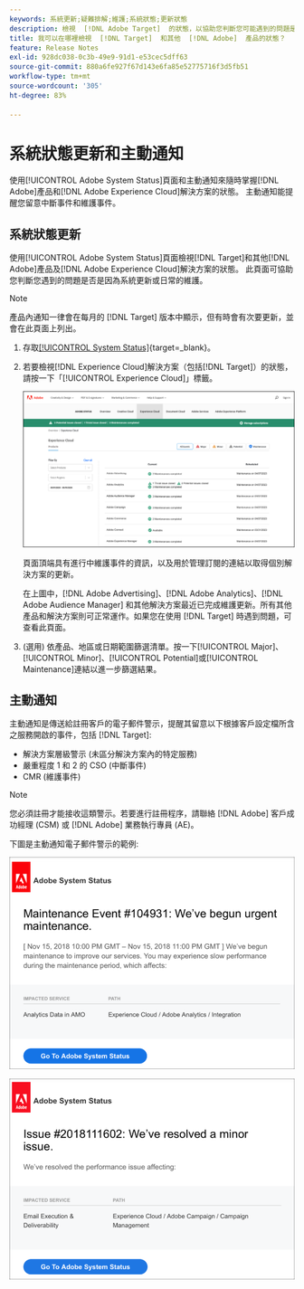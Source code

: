 ```yaml
---
keywords: 系統更新;疑難排解;維護;系統狀態;更新狀態
description: 檢視  [!DNL Adobe Target]  的狀態，以協助您判斷您可能遇到的問題是否為系統更新或例行維護所造成。
title: 我可以在哪裡檢視  [!DNL Target]  和其他  [!DNL Adobe]  產品的狀態？
feature: Release Notes
exl-id: 928dc038-0c3b-49e9-91d1-e53cec5dff63
source-git-commit: 880a6fe927f67d143e6fa85e52775716f3d5fb51
workflow-type: tm+mt
source-wordcount: '305'
ht-degree: 83%

---
```


# 系統狀態更新和主動通知

使用[!UICONTROL Adobe System Status]頁面和主動通知來隨時掌握[!DNL Adobe]產品和[!DNL Adobe Experience Cloud]解決方案的狀態。 主動通知能提醒您留意中斷事件和維護事件。

## 系統狀態更新

使用[!UICONTROL Adobe System Status]頁面檢視[!DNL Target]和其他[!DNL Adobe]產品及[!DNL Adobe Experience Cloud]解決方案的狀態。 此頁面可協助您判斷您遇到的問題是否是因為系統更新或日常的維護。

>[!NOTE]
>
>產品內通知一律會在每月的 [!DNL Target] 版本中顯示，但有時會有次要更新，並會在此頁面上列出。

1. 存取[[!UICONTROL System Status]](https://status.adobe.com/){target=_blank}。

1. 若要檢視[!DNL Experience Cloud]解決方案（包括[!DNL Target]）的狀態，請按一下「[!UICONTROL Experience Cloud]」標籤。

   ![system_status 圖片](assets/system_status.png)

   頁面頂端具有進行中維護事件的資訊，以及用於管理訂閱的連結以取得個別解決方案的更新。

   在上圖中，[!DNL Adobe Advertising]、[!DNL Adobe Analytics]、[!DNL Adobe Audience Manager] 和其他解決方案最近已完成維護更新。所有其他產品和解決方案則可正常運作。如果您在使用 [!DNL Target] 時遇到問題，可查看此頁面。

1. (選用) 依產品、地區或日期範圍篩選清單。按一下[!UICONTROL Major]、[!UICONTROL Minor]、[!UICONTROL Potential]或[!UICONTROL Maintenance]連結以進一步篩選結果。

## 主動通知

主動通知是傳送給註冊客戶的電子郵件警示，提醒其留意以下根據客戶設定檔所含之服務開啟的事件，包括 [!DNL Target]:

* 解決方案層級警示 (未區分解決方案內的特定服務)
* 嚴重程度 1 和 2 的 CSO (中斷事件)
* CMR (維護事件)

>[!NOTE]
>
>您必須註冊才能接收這類警示。若要進行註冊程序，請聯絡 [!DNL Adobe] 客戶成功經理 (CSM) 或 [!DNL Adobe] 業務執行專員 (AE)。

下圖是主動通知電子郵件警示的範例:

![主動通知 1](/help/main/r-release-notes/assets/proactive-notification-1.png)

![主動通知 2](/help/main/r-release-notes/assets/proactive-notification-2.png)

